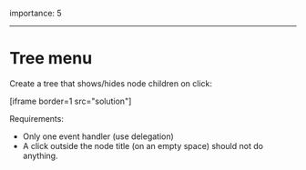 importance: 5

---

# Tree menu

Create a tree that shows/hides node children on click:

[iframe border=1 src="solution"]

Requirements:

-   Only one event handler (use delegation)
-   A click outside the node title (on an empty space) should not do anything.
